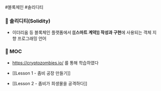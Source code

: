 #블록체인 #솔리디티

### 📌 솔리디티(Solidity)
+ 이더리움 등 블록체인 플랫폼에서 **[[스마트 계약]] 작성과 구현**에 사용되는 객체 지향 프로그래밍 언어

### 📌 MOC
+ https://cryptozombies.io/ 를 통해 학습하였다

+ [[Lesson 1 - 좀비 공장 만들기]]
+ [[Lesson 2 - 좀비가 희생물을 공격하다]]
